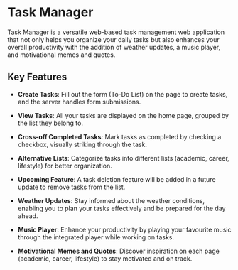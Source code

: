 # Task Manager

Task Manager is a versatile web-based task management web application that not only helps you organize your daily tasks but also enhances your overall productivity with the addition of weather updates, a music player, and motivational memes and quotes. 

## Key Features

- **Create Tasks**: Fill out the form (To-Do List) on the page to create tasks, and the server handles form submissions.

- **View Tasks**: All your tasks are displayed on the home page, grouped by the list they belong to.

- **Cross-off Completed Tasks**: Mark tasks as completed by checking a checkbox, visually striking through the task.

- **Alternative Lists**: Categorize tasks into different lists (academic, career, lifestyle) for better organization.

- **Upcoming Feature**: A task deletion feature will be added in a future update to remove tasks from the list.

- **Weather Updates**: Stay informed about the weather conditions, enabling you to plan your tasks effectively and be prepared for the day ahead.

- **Music Player**: Enhance your productivity by playing your favourite music through the integrated player while working on tasks.

- **Motivational Memes and Quotes**: Discover inspiration on each page (academic, career, lifestyle) to stay motivated and on track.
